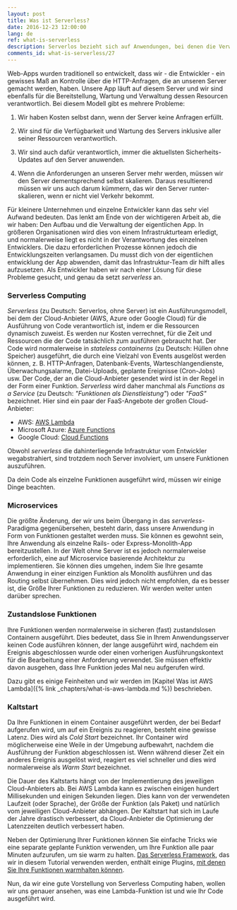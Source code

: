 ```yaml
---
layout: post
title: Was ist Serverless?
date: 2016-12-23 12:00:00
lang: de
ref: what-is-serverless
description: Serverlos bezieht sich auf Anwendungen, bei denen die Verwaltung und Zuordnung von Servern und Ressourcen vollständig vom Cloud-Anbieter verwaltet wird. Die Abrechnung basiert auf dem tatsächlichen Verbrauch dieser Ressourcen.
comments_id: what-is-serverless/27
---
```


Web-Apps wurden traditionell so entwickelt, dass wir - die Entwickler - ein gewisses Maß an Kontrolle über die HTTP-Anfragen, die an unseren Server gemacht werden, haben. Unsere App läuft auf diesem Server und wir sind ebenfalls für die Bereitstellung, Wartung und Verwaltung dessen Resourcen verantwortlich. Bei diesem Modell gibt es mehrere Probleme:

1. Wir haben Kosten selbst dann, wenn der Server keine Anfragen erfüllt.

2. Wir sind für die Verfügbarkeit und Wartung des Servers inklusive aller seiner Ressourcen verantwortlich.

3. Wir sind auch dafür verantwortlich, immer die aktuellsten Sicherheits-Updates auf den Server anuwenden.

4. Wenn die Anforderungen an unseren Server mehr werden, müssen wir den Server dementsprechend selbst skalieren. Daraus resultierend müssen wir uns auch darum kümmern, das wir den Server runter-skalieren, wenn er nicht viel Verkehr bekommt.

Für kleinere Unternehmen und einzelne Entwickler kann das sehr viel Aufwand bedeuten. Das lenkt am Ende von der wichtigeren Arbeit ab, die wir haben: Den Aufbau und die Verwaltung der eigentlichen App. In größeren Organisationen wird dies von einem Infrastrukturteam erledigt, und normalerweise liegt es nicht in der Verantwortung des einzelnen Entwicklers. Die dazu erforderlichen Prozesse können jedoch die Entwicklungszeiten verlangsamen. Du musst dich von der eigentlichen entwicklung der App abwenden, damit das Infrastruktur-Team dir hilft alles aufzusetzen. Als Entwickler haben wir nach einer Lösung für diese Probleme gesucht, und genau da setzt _serverless_ an.

### Serverless Computing

_Serverless_ (zu Deutsch: Serverlos, ohne Server) ist ein Ausführungsmodell, bei dem der Cloud-Anbieter (AWS, Azure oder Google Cloud) für die Ausführung von Code verantwortlich ist, indem er die Ressourcen dynamisch zuweist. Es werden nur Kosten verrechnet, für die Zeit und Ressourcen die der Code tatsächlich zum ausführen gebraucht hat. Der Code wird normalerweise in _stateless containerns_ (zu Deutsch: Hüllen ohne Speicher) ausgeführt, die durch eine Vielzahl von Events ausgelöst werden können, z. B. HTTP-Anfragen, Datenbank-Events, Warteschlangendienste, Überwachungsalarme, Datei-Uploads, geplante Ereignisse (Cron-Jobs) usw. Der Code, der an die Cloud-Anbieter gesendet wird ist in der Regel in der Form einer Funktion. _Serverless_ wird daher manchmal als _Functions as a Service_ (zu Deutsch: _"Funktionen als Dienstleistung"_) oder _"FaaS"_ bezeichnet. Hier sind ein paar der FaaS-Angebote der großen Cloud-Anbieter:

- AWS: [AWS Lambda](https://aws.amazon.com/lambda/)
- Microsoft Azure: [Azure Functions](https://azure.microsoft.com/en-us/services/functions/)
- Google Cloud: [Cloud Functions](https://cloud.google.com/functions/)

Obwohl _serverless_ die dahinterliegende Infrastruktur vom Entwickler wegabstrahiert, sind trotzdem noch Server involviert, um unsere Funktionen auszuführen.

Da dein Code als einzelne Funktionen ausgeführt wird, müssen wir einige Dinge beachten.

### Microservices

Die größte Änderung, der wir uns beim Übergang in das _serverless_-Paradigma gegenübersehen, besteht darin, dass unsere Anwendung in Form von Funktionen gestaltet werden muss. Sie können es gewohnt sein, Ihre Anwendung als einzelne Rails- oder Express-Monolith-App bereitzustellen. In der Welt ohne Server ist es jedoch normalerweise erforderlich, eine auf Microservice basierende Architektur zu implementieren. Sie können dies umgehen, indem Sie Ihre gesamte Anwendung in einer einzigen Funktion als Monolith ausführen und das Routing selbst übernehmen. Dies wird jedoch nicht empfohlen, da es besser ist, die Größe Ihrer Funktionen zu reduzieren. Wir werden weiter unten darüber sprechen.

### Zustandslose Funktionen

Ihre Funktionen werden normalerweise in sicheren (fast) zustandslosen Containern ausgeführt. Dies bedeutet, dass Sie in Ihrem Anwendungsserver keinen Code ausführen können, der lange ausgeführt wird, nachdem ein Ereignis abgeschlossen wurde oder einen vorherigen Ausführungskontext für die Bearbeitung einer Anforderung verwendet. Sie müssen effektiv davon ausgehen, dass Ihre Funktion jedes Mal neu aufgerufen wird.

Dazu gibt es einige Feinheiten und wir werden im [Kapitel Was ist AWS Lambda]({% link _chapters/what-is-aws-lambda.md %}) beschrieben.

### Kaltstart

Da Ihre Funktionen in einem Container ausgeführt werden, der bei Bedarf aufgerufen wird, um auf ein Ereignis zu reagieren, besteht eine gewisse Latenz. Dies wird als _Cold Start_ bezeichnet. Ihr Container wird möglicherweise eine Weile in der Umgebung aufbewahrt, nachdem die Ausführung der Funktion abgeschlossen ist. Wenn während dieser Zeit ein anderes Ereignis ausgelöst wird, reagiert es viel schneller und dies wird normalerweise als _Warm Start_ bezeichnet.

Die Dauer des Kaltstarts hängt von der Implementierung des jeweiligen Cloud-Anbieters ab. Bei AWS Lambda kann es zwischen einigen hundert Millisekunden und einigen Sekunden liegen. Dies kann von der verwendeten Laufzeit (oder Sprache), der Größe der Funktion (als Paket) und natürlich vom jeweiligen Cloud-Anbieter abhängen. Der Kaltstart hat sich im Laufe der Jahre drastisch verbessert, da Cloud-Anbieter die Optimierung der Latenzzeiten deutlich verbessert haben.

Neben der Optimierung Ihrer Funktionen können Sie einfache Tricks wie eine separate geplante Funktion verwenden, um Ihre Funktion alle paar Minuten aufzurufen, um sie warm zu halten. [Das Serverless Framework](https://serverless.com), das wir in diesem Tutorial verwenden werden, enthält einige Plugins, [mit denen Sie Ihre Funktionen warmhalten können](https://github.com/FidelLimited/serverless-plugin-warmup).

Nun, da wir eine gute Vorstellung von Serverless Computing haben, wollen wir uns genauer ansehen, was eine Lambda-Funktion ist und wie Ihr Code ausgeführt wird.
